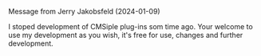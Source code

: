 Message from Jerry Jakobsfeld (2024-01-09)

I stoped development of CMSiple plug-ins som time ago. Your welcome to use my development as you wish, it's free for use, changes and further development.
